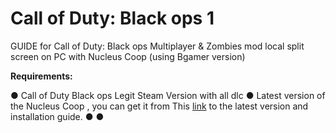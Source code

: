 # Call of Duty: Black ops 1 
GUIDE for Call of Duty: Black ops Multiplayer & Zombies mod local split screen on PC with Nucleus Coop (using Bgamer version)

**Requirements:**

● Call of Duty Black ops Legit Steam Version with all dlc 
● Latest version of the Nucleus Coop , you can get it from This [link](https://github.com/SplitScreen-Me/splitscreenme-nucleus/releases) to the latest version and installation guide.
●
●
